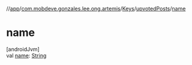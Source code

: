 //[app](../../../../index.md)/[com.mobdeve.gonzales.lee.ong.artemis](../../index.md)/[Keys](../index.md)/[upvotedPosts](index.md)/[name](name.md)

# name

[androidJvm]\
val [name](name.md): [String](https://kotlinlang.org/api/latest/jvm/stdlib/kotlin/-string/index.html)
